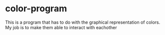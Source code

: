 # color-program
This is a program that has to do with the graphical representation of colors. My job is to make them able to interact with eachother
